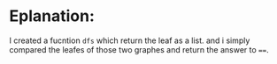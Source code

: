 # Eplanation:
I created a fucntion `dfs` which return the leaf as a list. and i simply compared the leafes of those two graphes and return the answer to `==`.
